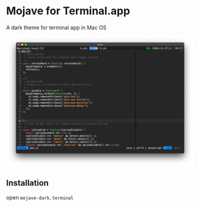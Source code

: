 Mojave for Terminal.app
===

A dark theme for terminal app in Mac OS

![Mojave in Vim](screenshot/vim_js.png)

## Installation

open `mojave-dark.terminal`

